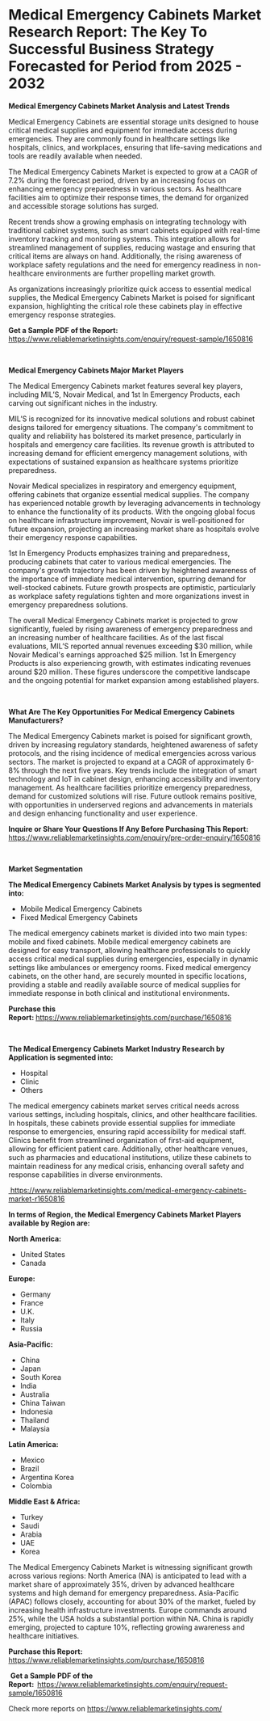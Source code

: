 <p><h1>Medical Emergency Cabinets Market Research Report: The Key To Successful Business Strategy Forecasted for Period from 2025 - 2032</h1></p><p><strong>Medical Emergency Cabinets Market Analysis and Latest Trends</strong></p>
<p><p>Medical Emergency Cabinets are essential storage units designed to house critical medical supplies and equipment for immediate access during emergencies. They are commonly found in healthcare settings like hospitals, clinics, and workplaces, ensuring that life-saving medications and tools are readily available when needed. </p><p>The Medical Emergency Cabinets Market is expected to grow at a CAGR of 7.2% during the forecast period, driven by an increasing focus on enhancing emergency preparedness in various sectors. As healthcare facilities aim to optimize their response times, the demand for organized and accessible storage solutions has surged. </p><p>Recent trends show a growing emphasis on integrating technology with traditional cabinet systems, such as smart cabinets equipped with real-time inventory tracking and monitoring systems. This integration allows for streamlined management of supplies, reducing wastage and ensuring that critical items are always on hand. Additionally, the rising awareness of workplace safety regulations and the need for emergency readiness in non-healthcare environments are further propelling market growth. </p><p>As organizations increasingly prioritize quick access to essential medical supplies, the Medical Emergency Cabinets Market is poised for significant expansion, highlighting the critical role these cabinets play in effective emergency response strategies.</p></p>
<p><strong>Get a Sample PDF of the Report:&nbsp;</strong> <a href="https://www.reliablemarketinsights.com/enquiry/request-sample/1650816?utm_campaign=3443&utm_medium=2&utm_source=Github&utm_content=ia&utm_term=23032025&utm_id=medical-emergency-cabinets">https://www.reliablemarketinsights.com/enquiry/request-sample/1650816</a></p>
<p>&nbsp;</p>
<p><strong>Medical Emergency Cabinets Major Market Players</strong></p>
<p><p>The Medical Emergency Cabinets market features several key players, including MIL’S, Novair Medical, and 1st In Emergency Products, each carving out significant niches in the industry.</p><p>MIL’S is recognized for its innovative medical solutions and robust cabinet designs tailored for emergency situations. The company's commitment to quality and reliability has bolstered its market presence, particularly in hospitals and emergency care facilities. Its revenue growth is attributed to increasing demand for efficient emergency management solutions, with expectations of sustained expansion as healthcare systems prioritize preparedness.</p><p>Novair Medical specializes in respiratory and emergency equipment, offering cabinets that organize essential medical supplies. The company has experienced notable growth by leveraging advancements in technology to enhance the functionality of its products. With the ongoing global focus on healthcare infrastructure improvement, Novair is well-positioned for future expansion, projecting an increasing market share as hospitals evolve their emergency response capabilities.</p><p>1st In Emergency Products emphasizes training and preparedness, producing cabinets that cater to various medical emergencies. The company's growth trajectory has been driven by heightened awareness of the importance of immediate medical intervention, spurring demand for well-stocked cabinets. Future growth prospects are optimistic, particularly as workplace safety regulations tighten and more organizations invest in emergency preparedness solutions.</p><p>The overall Medical Emergency Cabinets market is projected to grow significantly, fueled by rising awareness of emergency preparedness and an increasing number of healthcare facilities. As of the last fiscal evaluations, MIL’S reported annual revenues exceeding $30 million, while Novair Medical's earnings approached $25 million. 1st In Emergency Products is also experiencing growth, with estimates indicating revenues around $20 million. These figures underscore the competitive landscape and the ongoing potential for market expansion among established players.</p></p>
<p>&nbsp;</p>
<p><strong>What Are The Key Opportunities For Medical Emergency Cabinets Manufacturers?</strong></p>
<p><p>The Medical Emergency Cabinets market is poised for significant growth, driven by increasing regulatory standards, heightened awareness of safety protocols, and the rising incidence of medical emergencies across various sectors. The market is projected to expand at a CAGR of approximately 6-8% through the next five years. Key trends include the integration of smart technology and IoT in cabinet design, enhancing accessibility and inventory management. As healthcare facilities prioritize emergency preparedness, demand for customized solutions will rise. Future outlook remains positive, with opportunities in underserved regions and advancements in materials and design enhancing functionality and user experience.</p></p>
<p><strong>Inquire or Share Your Questions If Any Before Purchasing This Report:</strong> <a href="https://www.reliablemarketinsights.com/enquiry/pre-order-enquiry/1650816?utm_campaign=3443&utm_medium=2&utm_source=Github&utm_content=ia&utm_term=23032025&utm_id=medical-emergency-cabinets">https://www.reliablemarketinsights.com/enquiry/pre-order-enquiry/1650816</a></p>
<p>&nbsp;</p>
<p><strong>Market Segmentation</strong></p>
<p><strong>The Medical Emergency Cabinets Market Analysis by types is segmented into:</strong></p>
<p><ul><li>Mobile Medical Emergency Cabinets</li><li>Fixed Medical Emergency Cabinets</li></ul></p>
<p><p>The medical emergency cabinets market is divided into two main types: mobile and fixed cabinets. Mobile medical emergency cabinets are designed for easy transport, allowing healthcare professionals to quickly access critical medical supplies during emergencies, especially in dynamic settings like ambulances or emergency rooms. Fixed medical emergency cabinets, on the other hand, are securely mounted in specific locations, providing a stable and readily available source of medical supplies for immediate response in both clinical and institutional environments.</p></p>
<p><strong>Purchase this Report:&nbsp;</strong><a href="https://www.reliablemarketinsights.com/purchase/1650816?utm_campaign=3443&utm_medium=2&utm_source=Github&utm_content=ia&utm_term=23032025&utm_id=medical-emergency-cabinets">https://www.reliablemarketinsights.com/purchase/1650816</a></p>
<p>&nbsp;</p>
<p><strong>The Medical Emergency Cabinets Market Industry Research by Application is segmented into:</strong></p>
<p><ul><li>Hospital</li><li>Clinic</li><li>Others</li></ul></p>
<p><p>The medical emergency cabinets market serves critical needs across various settings, including hospitals, clinics, and other healthcare facilities. In hospitals, these cabinets provide essential supplies for immediate response to emergencies, ensuring rapid accessibility for medical staff. Clinics benefit from streamlined organization of first-aid equipment, allowing for efficient patient care. Additionally, other healthcare venues, such as pharmacies and educational institutions, utilize these cabinets to maintain readiness for any medical crisis, enhancing overall safety and response capabilities in diverse environments.</p></p>
<p><a href="https://www.reliablemarketinsights.com/medical-emergency-cabinets-market-r1650816?utm_campaign=3443&utm_medium=2&utm_source=Github&utm_content=ia&utm_term=23032025&utm_id=medical-emergency-cabinets">&nbsp;https://www.reliablemarketinsights.com/medical-emergency-cabinets-market-r1650816</a></p>
<p><strong>In terms of Region, the Medical Emergency Cabinets Market Players available by Region are:</strong></p>
<p>
    <p> <strong> North America: </strong>
        <ul>
            <li>United States</li>
            <li>Canada</li>
        </ul>
        </p> 
    <p> <strong> Europe: </strong>
        <ul>
            <li>Germany</li>
            <li>France</li>
            <li>U.K.</li>
            <li>Italy</li>
            <li>Russia</li>
        </ul>
        </p> 
    <p> <strong> Asia-Pacific: </strong>
        <ul>
            <li>China</li>
            <li>Japan</li>
            <li>South Korea</li>
            <li>India</li>
            <li>Australia</li>
            <li>China Taiwan</li>
            <li>Indonesia</li>
            <li>Thailand</li>
            <li>Malaysia</li>
        </ul>
        </p> 
    <p> <strong> Latin America: </strong>
        <ul>
            <li>Mexico</li>
            <li>Brazil</li>
            <li>Argentina Korea</li>
            <li>Colombia</li>
        </ul>
        </p> 
    <p> <strong> Middle East & Africa: </strong>
        <ul>
            <li>Turkey</li>
            <li>Saudi</li>
            <li>Arabia</li>
            <li>UAE</li>
            <li>Korea</li>
        </ul>
    </p>
    </p>
<p><p>The Medical Emergency Cabinets Market is witnessing significant growth across various regions: North America (NA) is anticipated to lead with a market share of approximately 35%, driven by advanced healthcare systems and high demand for emergency preparedness. Asia-Pacific (APAC) follows closely, accounting for about 30% of the market, fueled by increasing health infrastructure investments. Europe commands around 25%, while the USA holds a substantial portion within NA. China is rapidly emerging, projected to capture 10%, reflecting growing awareness and healthcare initiatives.</p></p>
<p><strong>Purchase this Report: </strong><a href="https://www.reliablemarketinsights.com/purchase/1650816?utm_campaign=3443&utm_medium=2&utm_source=Github&utm_content=ia&utm_term=23032025&utm_id=medical-emergency-cabinets">https://www.reliablemarketinsights.com/purchase/1650816</a></p>
<p>&nbsp;<strong>Get a Sample PDF of the Report:&nbsp;&nbsp;</strong><a href="https://www.reliablemarketinsights.com/enquiry/request-sample/1650816?utm_campaign=3443&utm_medium=2&utm_source=Github&utm_content=ia&utm_term=23032025&utm_id=medical-emergency-cabinets">https://www.reliablemarketinsights.com/enquiry/request-sample/1650816</a></p>
<p><strong></strong></p>
<p>Check more reports on <a href="https://www.reliablemarketinsights.com/?utm_campaign=3443&utm_medium=2&utm_source=Github&utm_content=ia&utm_term=23032025&utm_id=medical-emergency-cabinets">https://www.reliablemarketinsights.com/</a></p>